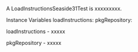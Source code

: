 A LoadInstructionsSeaside31Test is xxxxxxxxx. 

Instance Variables
	loadInstructions:		<Object>
	pkgRepository:		<Object>

loadInstructions
	- xxxxx

pkgRepository
	- xxxxx
